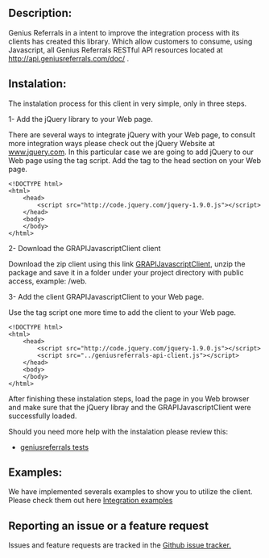 Description:
------------

Genius Referrals in a intent to improve the integration process with its clients has created this library. 
Which allow customers to consume, using Javascript, all Genius Referrals RESTful API resources located at http://api.geniusreferrals.com/doc/ . 

Instalation:
------------

The instalation process for this client in very simple, only in three steps. 

1- Add the jQuery library to your Web page. 

There are several ways to integrate jQuery with your Web page, to consult more integration ways please check out the jQuery Website at www.jquery.com. 
In this particular case we are going to add jQuery to our Web page using the tag script. Add the tag to the head section on your Web page.

```
<!DOCTYPE html>
<html>
    <head>
        <script src="http://code.jquery.com/jquery-1.9.0.js"></script>
    </head>
    <body>
    </body>
</html>
``` 

2- Download the GRAPIJavascriptClient client

Download the zip client using this link [GRAPIJavascriptClient](https://github.com/GeniusReferrals/GRAPIJavascriptClient/archive/master.zip), 
unzip the package and save it in a folder under your project directory with public access, example: /web. 

3- Add the client GRAPIJavascriptClient to your Web page. 

Use the tag script one more time to add the client to your Web page. 

```
<!DOCTYPE html>
<html>
    <head>
        <script src="http://code.jquery.com/jquery-1.9.0.js"></script>
        <script src="../geniusreferrals-api-client.js"></script>
    </head>
    <body>
    </body>
</html>
``` 

After finishing these instalation steps, load the page in you Web browser and make sure that the jQuery libray and the GRAPIJavascriptClient were successfully loaded. 

Should you need more help with the instalation please review this: 

* [geniusreferrals tests](https://github.com/GeniusReferrals/GRAPIJavascriptClient/blob/master/tests/geniusreferrals-test.html) 

Examples:
---------

We have implemented severals examples to show you to utilize the client. Please check them out here [Integration examples](https://github.com/GeniusReferrals/GRAPIJavascriptClient/blob/master/tests/geniusreferrals-test.html)


Reporting an issue or a feature request
---------------------------------------

Issues and feature requests are tracked in the [Github issue tracker.](https://github.com/GeniusReferrals/GRAPIJavascriptClient/issues)
